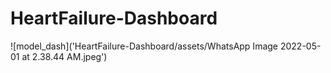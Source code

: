 # HeartFailure-Dashboard
![model_dash]('HeartFailure-Dashboard/assets/WhatsApp Image 2022-05-01 at 2.38.44 AM.jpeg')
